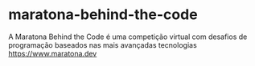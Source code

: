 # maratona-behind-the-code
A Maratona Behind the Code é uma competição virtual com desafios de programação baseados nas mais avançadas tecnologias
https://www.maratona.dev
